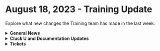 # August 18, 2023 - Training Update

Explore what new changes the Training team has made in the last week.

<details>

<summary><strong>General News</strong></summary>

* Shout out to all the customers who gave education feedback this week! One highlight is more content on creating tasks using small sub-workflows to speed up automation building. More to come!
* [We've updated the times on our Rewst 104 \~ 106 training to give a 15-minute break between](https://calendly.com/cluck-u):
  * Mondays: Rewst 101 @ 12pm EST + Rewst 104 @ 1:15pm EST
  * Tuesdays: Rewst 102 @ 12pm EST + Rewst 105 @ 1:15pm EST
  * Wednesdays: Rewst 103 @ 12pm EST + Rewst 106 @ 1:15pm EST
  * Thursdays: ROC AMA @ 12pm EST
* Join us in our new [Cluck-U Discord channel](https://discord.com/channels/936789089703845988/1121465945295167588) if you have any questions, comments, or concerns!
* The [ROC Open Mic link has been added to the Open Mic page](../../roc-open-mics/) and included in the Navigation under "Additional Resources."

</details>

<details>

<summary><strong>Cluck U and Documentation Updates</strong></summary>

**Cluck University**

* Added the [Rewst 106 video](broken-reference).
* Added Resource and Documentation links to [Rewst 102 \~ 106 pages](broken-reference).
* Updated steps on [Rewst 104 page](broken-reference) based on feedback.

**Documentation**

* [Open Mic - August 11th Video and Page Added](../../roc-open-mics/rewst-open-mics-north-america/2023-roc-open-mics/august-11th-2023-if-you-smell-what-the-roc-is-cooking.md)
* Created a [Microsoft Azure Actions Page](../../../documentation/integrations/individual-integration-documentation/cloud/microsoft-cloud-integration-bundle/microsoft-azure/azure-actions.md) and [Enhanced Setup instructions](../../../documentation/integrations/individual-integration-documentation/cloud/microsoft-cloud-integration-bundle/microsoft-azure/microsoft-azure-integration-setup.md).
* Added a new consolidated [Microsoft CSP Integration Setup page](../../../documentation/integrations/individual-integration-documentation/cloud/microsoft-cloud-integration-bundle/microsoft-csp/microsoft-csp-integration-setup.md).
* Consolidated the [Microsoft Graph integration setup page](../../../documentation/integrations/individual-integration-documentation/cloud/microsoft-cloud-integration-bundle/microsoft-graph/microsoft-graph-integration-setup.md), added an [Actions page](../../../documentation/integrations/individual-integration-documentation/cloud/microsoft-cloud-integration-bundle/microsoft-graph/graph-actions.md), and enhanced the [Graph Subscriptions page](../../../documentation/integrations/individual-integration-documentation/cloud/microsoft-cloud-integration-bundle/microsoft-graph/microsoft-graph-subscriptions.md).
* Completely reworked the [Best Practices for Microsoft Integrations](../../../documentation/integrations/individual-integration-documentation/cloud/microsoft-cloud-integration-bundle/authorization-best-practices.md) and [Common Issues with Microsoft Integrations pages](../../../documentation/integrations/individual-integration-documentation/cloud/microsoft-cloud-integration-bundle/common-issues-with-microsoft-bundle/).
* Updated the [Auvik Integration setup page](../../../documentation/integrations/individual-integration-documentation/rmm/auvik/auvik-integration-setup.md) and added a [Actions & Endpoints](../../../documentation/integrations/individual-integration-documentation/rmm/auvik/actions-and-endpoints.md) page.
* Updates and Fixes
  * Updated the top and left navigation for clarity + updated some text on the front page.
  * Updated the Rewst Powershell xml download link on the [Kaseya VSA Integration setup page](../../../documentation/integrations/individual-integration-documentation/rmm/kaseya-vsa/).
  * Updated [ConnectWise Manage Integration Setup](../../../documentation/integrations/individual-integration-documentation/psa/connectwise-manage/connectwise-integration-setup.md) and [Pod Configuration](../../../documentation/integrations/individual-integration-documentation/psa/connectwise-manage/pod-configuration.md) pages.
  * Update the[ Rewst Script Run file on the Datto RMM Integration Setup page](../../../documentation/integrations/individual-integration-documentation/rmm/datto-rmm/datto-rmm-integration-setup.md).
  * Added Auth Server Hostname information in the [Halo PSA Integration setup page](../../../documentation/integrations/psa/halopsa/halo-integration-setup.md).
  * Updated the [Organization Variables](../../../documentation/organization-variables.md) list.
  * Various spelling issues were fixed [SonicWall Integration Page](../../../documentation/integrations/individual-integration-documentation/security/sonicwall-nsm/sonicwall-integration-setup.md).
  * Updated [Jinja Filters page](../../../documentation/jinja/list-of-jinja-filters.md).

</details>

<details>

<summary><strong>Tickets</strong></summary>

With the ROC now using Halo for their ticketing system, this is when you should find a ticket created for you!

* [ ] A discussion with a ROC engineer that doesn't result in a fix on first discussion
* [ ] If you have a call to troubleshoot, create workflows or other ROC work
* [ ] For all onboarding or expansion work
* [ ] If a call results in a new workflow idea or request

If you'd like to manually create a ticket yourself, review the "Rewst Support" section at the bottom of this page.

</details>

